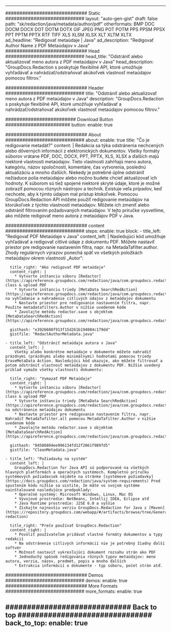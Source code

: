
---
############################# Static ############################
layout: "auto-gen-gist" 
draft: false
path: "sk/redaction/java/metadata/author/pdf"
otherformats: BMP DOC DOCM DOCX DOT DOTM DOTX GIF JPEG PNG POT POTM PPS PPSM PPSX PPT PPTM PPTX RTF TIFF XLS XLSM XLSX XLT XLTM XLTX  
ad_headline: "Redigovať metaúdaje | Java"
ad_description: "Redigovať Author Name z PDF Metaúdajov v Java"
############################# Head ############################
head_title: "Odstrániť alebo aktualizovať meno autora z PDF metaúdajov v Java"
head_description: "GroupDocs.Redaction s poskytuje flexibilné API, ktoré umožňuje vyhľadávať a nahrádzať/odstraňovať akúkoľvek vlastnosť metaúdajov pomocou filtrov."

############################# Header ############################
title: "Odstrániť alebo aktualizovať meno autora z PDF metaúdajov v Java"
description: "GroupDocs.Redaction s poskytuje flexibilné API, ktoré umožňuje vyhľadávať a nahrádzať/odstraňovať akúkoľvek vlastnosť metaúdajov pomocou filtrov."

######################### Download Button #######################
button:
    enable: true

############################# About ############################
about:
    enable: true
    title: "Čo je redigovanie metadát?"
    content: |
        Redakcia sa týka odstránenia nechcených alebo dôverných informácií z elektronických dokumentov. Všetky formáty súborov vrátane PDF, DOC, DOCX, PPT, PPTX, XLS, XLSX a ďalších majú niektoré vlastnosti metaúdajov. Tieto vlastnosti zahŕňajú meno autora, kategóriu, názov spoločnosti, komentáre, čas vytvorenia, poslednú aktualizáciu a mnoho ďalších. Niekedy je potrebné úplne odstrániť nežiaduce polia metaúdajov alebo možno budete chcieť aktualizovať ich hodnoty. K súborom sú tiež spojené niektoré skryté údaje, ktoré je možné zobraziť pomocou rôznych nástrojov a techník. Existuje veľa prípadov, keď nechcete, aby k týmto údajom mal prístup ktokoľvek. Pomocou GroupDocs.Redaction API môžete použiť redigovanie metaúdajov na ktorúkoľvek z týchto vlastností metaúdajov. Môžete ich zmeniť alebo odstrániť filtrovaním požadovaných metaúdajov. V tejto príručke vysvetlíme, ako môžete redigovať meno autora z metaúdajov PDF v Java.

############################# content ############################
steps:
    enable: true
    block:
    - title_left: "Redigovať PDF Metaúdaje v Java"
      content_left: |
        Nasledujúci kód umožňuje vyhľadávať a redigovať citlivé údaje z dokumentu PDF. Môžete nastaviť priestor pre redigovanie nastavením filtra, napr. na MetadaTafilter.author. Zhody regulárnych výrazov ponechá späť vo všetkých položkách metaúdajov okrem vlastnosti „Autor“: 

      title_right: "Ako redigovať PDF metaúdaje"
      content_right: |
        * Vytvorte inštanciu súboru [Redactor](https://apireference.groupdocs.com/redaction/java/com.groupdocs.redaction/Redactor) class & upload PDF
        * Vytvorte inštanciu triedy [MetaData SearchRedAction](https://apireference.groupdocs.com/redaction/java/com.groupdocs.redaction.redactions/MetadataSearchRedaction) na vyhľadanie a nahradenie citlivých údajov z metaúdajov dokumentu
        * Nastavte priestor pre redigovanie nastavením filtra, napr. Použite metadatafilters.Author v nižšie uvedenom kóde
        * Zavolajte metódu redactor.save s objektom [MetaDataSearchRedAction](https://apireference.groupdocs.com/redaction/java/com.groupdocs.redaction.redactions/MetadataSearchRedaction) 

      gisthash: "e3926608f913f15d261b194084c179dd"
      gistfile: "RedactAuthorMetadata.java"
      
    - title_left: "Odstrániť metaúdaje autora v Java"
      content_left: |
        Všetky alebo konkrétne metaúdaje v dokumente môžete nahradiť prázdnymi (prázdnymi alebo minimálnymi) hodnotami pomocou triedy EraseMetaData Action. Nasledujúci kód ukazuje, ako môžete filtrovať a potom odstrániť vlastnosť metaúdajov z dokumentu PDF. Nižšie uvedený príklad vymaže všetky vlastnosti dokumentu: 
        
      title_right: "Vymazať PDF Metaúdaje"
      content_right: |
        * Vytvorte inštanciu súboru [Redactor](https://apireference.groupdocs.com/redaction/java/com.groupdocs.redaction/Redactor) class & upload PDF
        * Vytvorte inštanciu triedy [MetaData SearchRedAction](https://apireference.groupdocs.com/redaction/java/com.groupdocs.redaction.redactions/MetadataSearchRedaction) na odstránenie metaúdajov dokumentu
        * Nastavte priestor pre redigovanie nastavením filtra, napr. Nahradiť MetadaTafilter.all pomocou MetadaTafilter.Author v nižšie uvedenom kóde
        * Zavolajte metódu redactor.save s objektom [MetaDataSearchRedAction](https://apireference.groupdocs.com/redaction/java/com.groupdocs.redaction.redactions/MetadataSearchRedaction) 
        
      gisthash: "84586804ee996134fd12f2061f989fd5"
      gistfile: "CleanMetadata.java"

    - title_left: "Požiadavky na systém"
      content_left: |
        GroupDocs.Redaction for Java API sú podporované na všetkých hlavných platformách a operačných systémoch. Kompletnú príručku systémových požiadaviek nájdete na stránke [systémové požiadavky](https://docs.groupdocs.com/redaction/java/system-requirements) Pred spustením kódu nižšie sa uistite, že máte vo svojom systéme nainštalované nasledujúce predpoklady:
        * Operačné systémy: Microsoft Windows, Linux, Mac OS
        * Vývojové prostredie: NetBeans, Intellij IDEA, Eclipse atď
        * Java Runtime prostredie: J2SE 6.0 a vyššie
        * Získajte najnovšiu verziu GroupDocs.Redaction for Java z [Maven](https://repository.groupdocs.com/webapp/#/artifacts/browse/tree/General/repo/com/groupdocs/groupdocs-redaction)
        
      title_right: "Prečo používať GroupDocs.Redaction"
      content_right: |
        * Povoliť používateľom pridávať vlastné formáty dokumentov a typy redakcií
        * Na odstránenie citlivých informácií nie je potrebný žiadny ďalší softvér
        * Možnosť nastaviť vykresľujúci dokument rozsahu strán ako PDF
        * Jednoduchý spôsob redigovania rôznych typov metaúdajov: meno autora, verzia, názov, predmet, popis a mnoho ďalších
        * Extrakcia informácií o dokumente - typ súboru, počet strán atď.
        

############################# Demos ############################
demos:
    enable: true
############################# More Formats ############################
more_formats:
    enable: true

############################# Back to top ###############################
back_to_top:
    enable: true
---